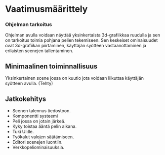 # Vaatimusmäärittely

### Ohjelman tarkoitus
Ohjelman avulla voidaan näyttää yksinkertaista 3d-grafiikkaa ruudulla ja sen on tarkoitus toimia pohjana pelien tekemiseen.
Sen keskeiset ominaisuudet ovat 3d-grafiikan piirtäminen, käyttäjän syötteen vastaanottaminen ja erilaisten scenejen tallentaminen.

## Minimaalinen toiminnallisuus
Yksinkertainen scene jossa on kuutio jota voidaan liikuttaa käyttäjän syötteen avulla. (Tehty)

## Jatkokehitys
- Scenen talennus tiedostoon. 
- Komponentti systeemi
- Peli jossa on jotain järkeä.
- Kyky toistaa ääntä pelin aikana. 
- Tuki UI:lle. 
- Työkalut valojen säätämiseen.
- Editori scenejen luontiin.
- Verkkopeliominaisuuksia.
